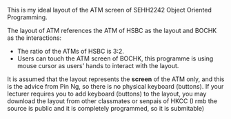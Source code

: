 This is my ideal layout of the ATM screen of SEHH2242 Object Oriented Programming. 

The layout of ATM references the ATM of HSBC as the layout and BOCHK as the interactions: 
- The ratio of the ATMs of HSBC is 3:2.
- Users can touch the ATM screen of BOCHK, this programme is using mouse cursor as users' hands to interact with the layout.

It is assumed that the layout represents the <b>screen</b> of the ATM only, and this is the advice from Pin Ng, so there is no physical keyboard (buttons). If your lecturer requires you to add keyboard (buttons) to the layout, you may download the layout from other classmates or senpais of HKCC (I rmb the source is public and it is completely programmed, so it is submitable)  
